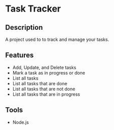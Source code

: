 # Task Tracker

## Description
A project used to to track and manage your tasks.

## Features

- Add, Update, and Delete tasks
- Mark a task as in progress or done
- List all tasks
- List all tasks that are done
- List all tasks that are not done
- List all tasks that are in progress

## Tools
- Node.js
